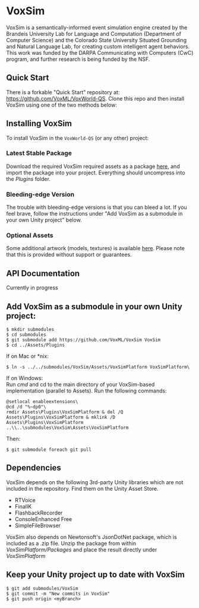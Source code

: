 # VoxSim
VoxSim is a semantically-informed event simulation engine created by the Brandeis University Lab for Language and Computation (Department of Computer Science) and the Colorado State University Situated Grounding and Natural Language Lab, for creating custom intelligent agent behaviors.  This work was funded by the DARPA Communicating with Computers (CwC) program, and further research is being funded by the NSF.

## Quick Start

There is a forkable "Quick Start" repository at: https://github.com/VoxML/VoxWorld-QS. Clone this repo and then install VoxSim using one of the two methods below:

## Installing VoxSim

To install VoxSim in the `VoxWorld-QS` (or any other) project:

### Latest Stable Package

Download the required VoxSim required assets as a package [here](https://github.com/VoxML/voxicon/blob/master/packages/VoxSimPlatform.unitypackage.zip?raw=true), and import the package into your project.  Everything should uncompress into the *Plugins* folder.

[//]: # (NOTE: Add instruction to delete empty VoxSimPlatform file, or just remove the submodule from the QS project?)

### Bleeding-edge Version

The trouble with bleeding-edge versions is that you can bleed a lot.  If you feel brave, follow the instructions under "Add VoxSim as a submodule in your own Unity project" below.

### Optional Assets

Some additional artwork (models, textures) is available [here](https://github.com/VoxML/voxicon/blob/master/packages/VoxSimObjectLibrary.unitypackage.zip?raw=true).  Please note that this is provided without support or guarantees.

## API Documentation

Currently in progress

## Add VoxSim as a submodule in your own Unity project:

```
$ mkdir submodules
$ cd submodules
$ git submodule add https://github.com/VoxML/VoxSim VoxSim
$ cd ../Assets/Plugins
```

If on Mac or \*nix:
```
$ ln -s ../../submodules/VoxSim/Assets/VoxSimPlatform VoxSimPlatform\
```

If on Windows:\
Run *cmd* and cd to the main directory of your VoxSim-based implementation (parallel to Assets). Run the following commands:
```
@setlocal enableextensions\
@cd /d "%~dp0"\
rmdir Assets\Plugins\VoxSimPlatform & del /Q Assets\Plugins\VoxSimPlatform & mklink /D Assets\Plugins\VoxSimPlatform ..\\..\submodules\VoxSim\Assets\VoxSimPlatform
```

Then:
```
$ git submodule foreach git pull
```

## Dependencies

VoxSim depends on the following 3rd-party Unity libraries which are not included in the repository.  Find them on the Unity Asset Store.
* RTVoice
* FinalIK
* FlashbackRecorder
* ConsoleEnhanced Free
* SimpleFileBrowser

VoxSim also depends on Newtonsoft's JsonDotNet package, which is included as a .zip file.  Unzip the package from within *VoxSimPlatform/Packages* and place the result directly under *VoxSimPlatform*

[//]: # (NOTE: remove this section)

## Keep your Unity project up to date with VoxSim

```
$ git add submodules/VoxSim
$ git commit -m "New commits in VoxSim"
$ git push origin <myBranch>
```
